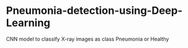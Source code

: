 # Pneumonia-detection-using-Deep-Learning
CNN model to classify X-ray images as class Pneumonia or Healthy
